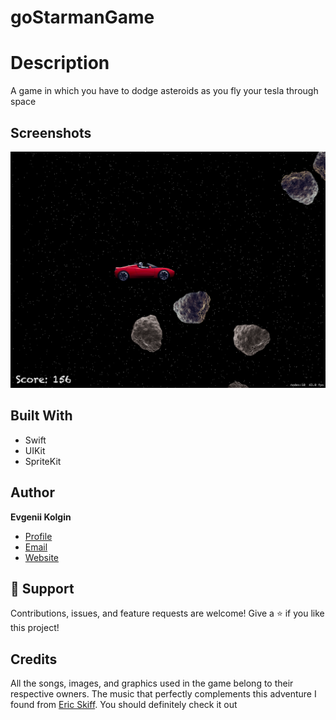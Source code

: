 # goStarmanGame

# Description
A game in which you have to dodge asteroids as you fly your tesla through space

## Screenshots
![alt text](https://github.com/Colgates/goStarmanGame/blob/master/Simulator%20Screen%20Shot%20-%20iPad%20(6th%20generation)%20-%202021-03-05%20at%2010.53.07.png)

## Built With
- Swift
- UIKit
- SpriteKit

## Author
**Evgenii Kolgin**

- [Profile](https://github.com/Colgates "Evgenii Kolgin")
- [Email](mailto:kolgin.ev@gmail.com?subject=Hi% "Hi!")
- [Website](https://evgeniikolgin.ru "Welcome")

## 🤝 Support
Contributions, issues, and feature requests are welcome!
Give a ⭐️ if you like this project!

## Credits
All the songs, images, and graphics used in the game belong to their respective owners.
The music that perfectly complements this adventure I found from [Eric Skiff](https://ericskiff.com/music/). You should definitely check it out
